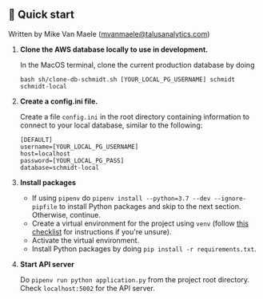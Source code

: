 ## 🚀 Quick start
Written by Mike Van Maele (mvanmaele@talusanalytics.com)

1.  **Clone the AWS database locally to use in development.**

    In the MacOS terminal, clone the current production database by doing
    ```
    bash sh/clone-db-schmidt.sh [YOUR_LOCAL_PG_USERNAME] schmidt schmidt-local
    ```



2.  **Create a config.ini file.**

    Create a file `config.ini` in the root directory containing information to connect to your local database, similar to the following:

    ```
    [DEFAULT]
    username=[YOUR_LOCAL_PG_USERNAME]
    host=localhost
    password=[YOUR_LOCAL_PG_PASS]
    database=schmidt-local
    ```


3.  **Install packages**

    - If using `pipenv` do `pipenv install --python=3.7 --dev --ignore-pipfile` to install Python packages and skip to the next section. Otherwise, continue.
    - Create a virtual environment for the project using `venv` (follow [this checklist](https://github.com/talus-analytics-bus/talus-intranet-react/wiki/Setting-up-a-Python-virtual-environment) for instructions if you're unsure).
    - Activate the virtual environment.
    - Install Python packages by doing `pip install -r requirements.txt`.


4. **Start API server**

    Do `pipenv run python application.py` from the project root directory. Check `localhost:5002` for the API server.
